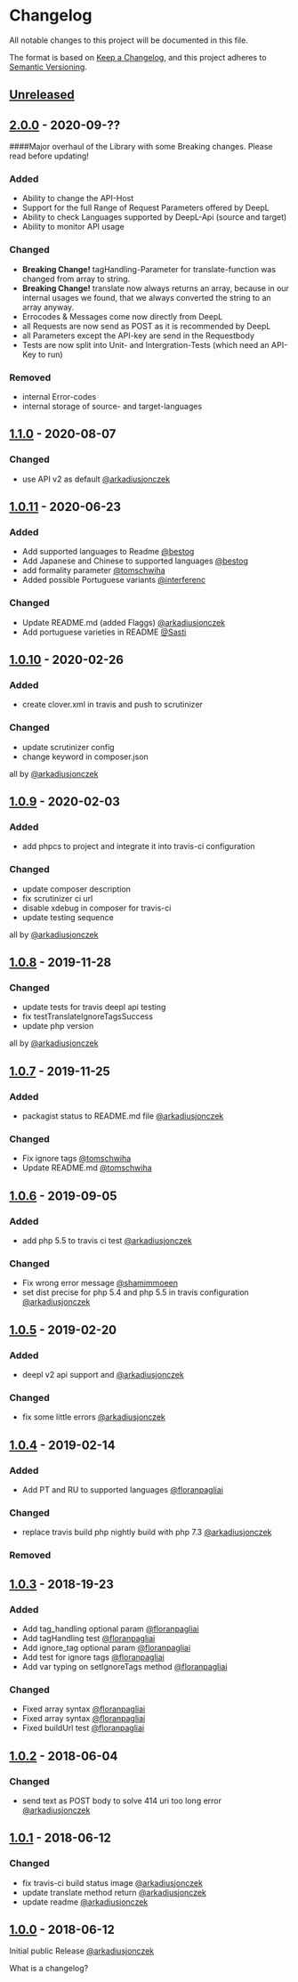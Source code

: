 # Changelog
All notable changes to this project will be documented in this file.

The format is based on [Keep a Changelog](https://keepachangelog.com/en/1.0.0/),
and this project adheres to [Semantic Versioning](https://semver.org/spec/v2.0.0.html).

## [Unreleased]

## [2.0.0] - 2020-09-??
####Major overhaul of the Library with some Breaking changes. Please read before updating!
### Added
- Ability to change the API-Host
- Support for the full Range of Request Parameters offered by DeepL
- Ability to check Languages supported by DeepL-Api (source and target)
- Ability to monitor API usage
### Changed
- **Breaking Change!** tagHandling-Parameter for translate-function was changed from array to string. 
- **Breaking Change!** translate now always returns an array, because in our internal usages we found, that we always converted the string to an array anyway.
- Errocodes & Messages come now directly from DeepL
- all Requests are now send as POST as it is recommended by DeepL
- all Parameters except the API-key are send in the Requestbody
- Tests are now split into Unit- and Intergration-Tests (which need an API-Key to run)
### Removed
- internal Error-codes
- internal storage of source- and target-languages

## [1.1.0] - 2020-08-07
### Changed
- use API v2 as default [@arkadiusjonczek](https://github.com/arkadiusjonczek)

## [1.0.11] - 2020-06-23
### Added
- Add supported languages to Readme [@bestog](https://github.com/bestog)
- Add Japanese and Chinese to supported languages [@bestog](https://github.com/bestog)
- add formality parameter [@tomschwiha](https://github.com/tomschwiha)
- Added possible Portuguese variants [@interferenc](https://github.com/interferenc)
### Changed
- Update README.md (added Flaggs)  [@arkadiusjonczek](https://github.com/arkadiusjonczek)
- Add portuguese varieties in README [@Sasti](https://github.com/Sasti)

## [1.0.10] - 2020-02-26
### Added
- create clover.xml in travis and push to scrutinizer
### Changed
- update scrutinizer config
- change keyword in composer.json

all by [@arkadiusjonczek](https://github.com/arkadiusjonczek)

## [1.0.9] - 2020-02-03
### Added
- add phpcs to project and integrate it into travis-ci configuration
### Changed
- update composer description
- fix scrutinizer ci url
- disable xdebug in composer for travis-ci 
- update testing sequence 

all by [@arkadiusjonczek](https://github.com/arkadiusjonczek)

## [1.0.8] - 2019-11-28
### Changed
- update tests for travis deepl api testing 
- fix testTranslateIgnoreTagsSuccess 
- update php version 

all by [@arkadiusjonczek](https://github.com/arkadiusjonczek)


## [1.0.7] - 2019-11-25
### Added
- packagist status to README.md file [@arkadiusjonczek](https://github.com/arkadiusjonczek)
### Changed
- Fix ignore tags  [@tomschwiha](https://github.com/tomschwiha)
- Update README.md [@tomschwiha](https://github.com/tomschwiha)


## [1.0.6] - 2019-09-05
### Added
- add php 5.5 to travis ci test [@arkadiusjonczek](https://github.com/arkadiusjonczek)
### Changed
- Fix wrong error message [@shamimmoeen](https://github.com/shamimmoeen)
- set dist precise for php 5.4 and php 5.5 in travis configuration [@arkadiusjonczek](https://github.com/arkadiusjonczek)


## [1.0.5] - 2019-02-20
### Added
- deepl v2 api support and [@arkadiusjonczek](https://github.com/arkadiusjonczek)
### Changed
-  fix some little errors [@arkadiusjonczek](https://github.com/arkadiusjonczek)


## [1.0.4] - 2019-02-14
### Added
- Add PT and RU to supported languages [@floranpagliai](https://github.com/floranpagliai)
### Changed
- replace travis build php nightly build with php 7.3 [@arkadiusjonczek](https://github.com/arkadiusjonczek)
### Removed

## [1.0.3] - 2018-19-23
### Added
- Add tag_handling optional param [@floranpagliai](https://github.com/floranpagliai)
- Add tagHandling test [@floranpagliai](https://github.com/floranpagliai)
- Add ignore_tag optional param [@floranpagliai](https://github.com/floranpagliai)
- Add test for ignore tags [@floranpagliai](https://github.com/floranpagliai)
- Add var typing on setIgnoreTags method [@floranpagliai](https://github.com/floranpagliai)
### Changed
- Fixed array syntax [@floranpagliai](https://github.com/floranpagliai)
- Fixed array syntax [@floranpagliai](https://github.com/floranpagliai)
- Fixed buildUrl test [@floranpagliai](https://github.com/floranpagliai)


## [1.0.2] - 2018-06-04
### Changed
- send text as POST body to solve 414 uri too long error [@arkadiusjonczek](https://github.com/arkadiusjonczek)

## [1.0.1] - 2018-06-12
### Changed
- fix travis-ci build status image [@arkadiusjonczek](https://github.com/arkadiusjonczek)
- update translate method return [@arkadiusjonczek](https://github.com/arkadiusjonczek)
- update readme [@arkadiusjonczek](https://github.com/arkadiusjonczek)


## [1.0.0] - 2018-06-12
Initial public Release [@arkadiusjonczek](https://github.com/arkadiusjonczek)




[Unreleased]: https://github.com/Baby-Markt/deepl-php-lib/compare/master...head
[2.0.0]: https://github.com/Baby-Markt/deepl-php-lib/releases/tag/2.0.0
[1.1.0]: https://github.com/Baby-Markt/deepl-php-lib/releases/tag/v1.1.0
[1.0.11]: https://github.com/Baby-Markt/deepl-php-lib/releases/tag/v1.0.11
[1.0.10]: https://github.com/Baby-Markt/deepl-php-lib/releases/tag/v1.0.10
[1.0.9]: https://github.com/Baby-Markt/deepl-php-lib/releases/tag/v1.0.9
[1.0.8]: https://github.com/Baby-Markt/deepl-php-lib/releases/tag/v1.0.8
[1.0.7]: https://github.com/Baby-Markt/deepl-php-lib/releases/tag/v1.0.7
[1.0.6]: https://github.com/Baby-Markt/deepl-php-lib/releases/tag/v1.0.6
[1.0.5]: https://github.com/Baby-Markt/deepl-php-lib/releases/tag/v1.0.5
[1.0.4]: https://github.com/Baby-Markt/deepl-php-lib/releases/tag/v1.0.4
[1.0.3]: https://github.com/Baby-Markt/deepl-php-lib/releases/tag/v1.0.3
[1.0.2]: https://github.com/Baby-Markt/deepl-php-lib/releases/tag/v1.0.2
[1.0.1]: https://github.com/Baby-Markt/deepl-php-lib/releases/tag/v1.0.1
[1.0.0]: https://github.com/Baby-Markt/deepl-php-lib/releases/tag/v1.0.0

What is a changelog?
